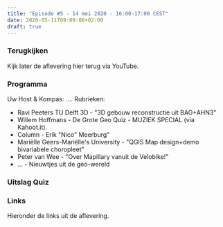 ```yaml
---
title: "Episode #5 - 14 mei 2020 - 16:00-17:00 CEST"
date: 2020-05-11T09:09:00+02:00
draft: true
---
```


### Terugkijken
Kijk later de aflevering hier terug via YouTube.


### Programma

Uw Host & Kompas: .... Rubrieken:

* Ravi Peeters TU Delft 3D - "3D gebouw reconstructie uit BAG+AHN3"
* Willem Hoffmans - De Grote Geo Quiz - MUZIEK SPECIAL (via Kahoot.it).
* Column - Erik "Nico" Meerburg"
* Mariëlle Geers-Mariëlle's University - "QGIS Map design+demo bivariabele choropleet"
* Peter van Wee - "Over Mapillary vanuit de Velobike!"
* ... - Nieuwtjes uit de geo-wereld

### Uitslag Quiz

### Links

Hieronder de links uit de aflevering.

